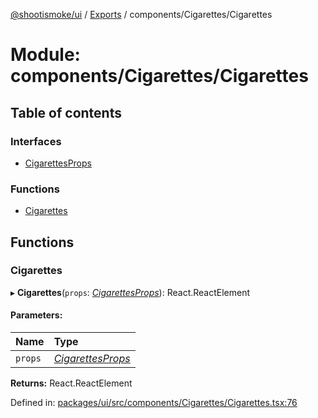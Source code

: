 [@shootismoke/ui](../README.md) / [Exports](../modules.md) / components/Cigarettes/Cigarettes

# Module: components/Cigarettes/Cigarettes

## Table of contents

### Interfaces

- [CigarettesProps](../interfaces/components_cigarettes_cigarettes.cigarettesprops.md)

### Functions

- [Cigarettes](components_cigarettes_cigarettes.md#cigarettes)

## Functions

### Cigarettes

▸ **Cigarettes**(`props`: [*CigarettesProps*](../interfaces/components_cigarettes_cigarettes.cigarettesprops.md)): React.ReactElement

#### Parameters:

Name | Type |
:------ | :------ |
`props` | [*CigarettesProps*](../interfaces/components_cigarettes_cigarettes.cigarettesprops.md) |

**Returns:** React.ReactElement

Defined in: [packages/ui/src/components/Cigarettes/Cigarettes.tsx:76](https://github.com/shootismoke/common/blob/1e71707/packages/ui/src/components/Cigarettes/Cigarettes.tsx#L76)
